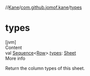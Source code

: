 //[Kane](../index.md)/[com.github.jomof.kane](index.md)/[types](types.md)



# types  
[jvm]  
Content  
val [Sequence](https://kotlinlang.org/api/latest/jvm/stdlib/kotlin.sequences/-sequence/index.html)<[Row](../com.github.jomof.kane.api/-row/index.md)>.[types](types.md): [Sheet](../com.github.jomof.kane.impl.sheet/-sheet/index.md)  
More info  


Return the column types of this sheet.

  



